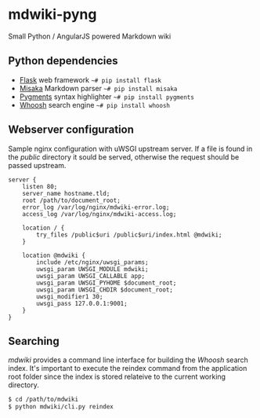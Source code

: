 mdwiki-pyng
===========

Small Python / AngularJS powered Markdown wiki

## Python dependencies
- [Flask](http://flask.pocoo.org/) web framework ```~# pip install flask```
- [Misaka](http://misaka.61924.nl/) Markdown parser ```~# pip install misaka```
- [Pygments](http://pygments.org/) syntax highlighter ```~# pip install pygments```
- [Whoosh](https://pythonhosted.org/Whoosh/) search engine ```~# pip install whoosh```

## Webserver configuration
Sample nginx configuration with uWSGI upstream server. If a file is found in the *public* directory it sould be served, otherwise the request should be passed upstream.

```nginx
server {
    listen 80;
    server_name hostname.tld;
    root /path/to/document_root;
    error_log /var/log/nginx/mdwiki-error.log;
    access_log /var/log/nginx/mdwiki-access.log;

    location / {
        try_files /public$uri /public$uri/index.html @mdwiki;
    }

    location @mdwiki {
        include /etc/nginx/uwsgi_params;
        uwsgi_param UWSGI_MODULE mdwiki;
        uwsgi_param UWSGI_CALLABLE app;
        uwsgi_param UWSGI_PYHOME $document_root;
        uwsgi_param UWSGI_CHDIR $document_root;
        uwsgi_modifier1 30;
        uwsgi_pass 127.0.0.1:9001;
    }
}
```

## Searching
*mdwiki* provides a command line interface for building the *Whoosh* search index. It's important to execute the reindex command from the application root folder since the index is stored relateive to the current working directory.

```sh
$ cd /path/to/mdwiki
$ python mdwiki/cli.py reindex
```

